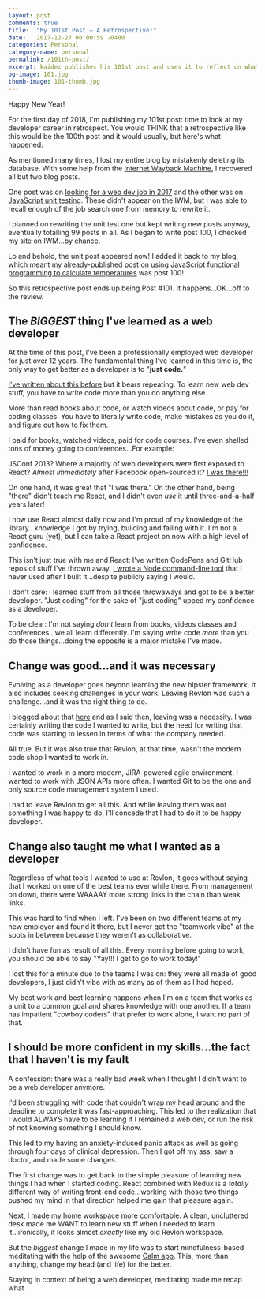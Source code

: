 ```yaml
---
layout: post
comments: true
title:  "My 101st Post – A Retrospective!"
date:   2017-12-27 00:00:59 -0400
categories: Personal
category-name: personal
permalink: /101th-post/
excerpt: kaidez publishes his 101st post and uses it to reflect on what he's learned as a web developer.
og-image: 101.jpg
thumb-image: 101-thumb.jpg
---
```

Happy New Year!

For the first day of 2018, I'm publishing my 101st post: time to look at my developer career in retrospect. You would THINK that a retrospective like this would be the 100th post and it would usually, but here's what happened:

As mentioned many times, I lost my entire blog by mistakenly deleting its database. With some help from the <a href="https://web.archive.org/web/*/kaidez.com">Internet Wayback Machine</a>, I recovered all but two blog posts.

One post was on <a href="/front-end-web-developer-job-search/">looking for a web dev job in 2017</a> and the other was on <a href="/learn-javascript-unit-testing/">JavaScript unit testing</a>. These didn't appear on the IWM, but I was able to recall enough of the job search one from memory to rewrite it.

I planned on rewriting the unit test one but kept writing new posts anyway, eventually totalling 99 posts in all. As I began to write post 100, I checked my site on IWM...by chance.

Lo and behold, the unit post appeared now! I added it back to my blog, which meant my already-published post on <a href="/temperatures-functional-programming/">using JavaScript functional programming to calculate temperatures</a> was post 100!

So this retrospective post ends up being Post #101.  It happens...OK...off to the review.

<h2>The <em>BIGGEST</em> thing I've learned as a web developer</h2>
At the time of this post, I've been a professionally employed web developer for just over 12 years. The fundamental thing I've learned in this time is, the only way to get better as a developer is to "<strong>just code.</strong>"

<a href="/write-code-every-f-king-day/">I've written about this before</a> but it bears repeating. To learn new web dev stuff, you have to write code more than you do anything else.

More than read books about code, or watch videos about code, or pay for coding classes. You have to literally write code, make mistakes as you do it, and figure out how to fix them.

I paid for books, watched videos, paid for code courses.  I've even shelled tons of money going to conferences...For example:

JSConf 2013? Where a majority of web developers were first exposed to React? <em>Almost immediately</em> after Facebook open-sourced it? <a href="https://www.youtube.com/watch?v=GW0rj4sNH2w">I was there!!!</a>

On one hand, it was great that "I was there." On the other hand, being "there" didn't teach me React, and I didn't even <em>use</em> it until three-and-a-half years later!

I now use React almost daily now and I'm proud of my knowledge of the library...knowledge I got by trying, building and failing with it. I'm not a React guru (yet), but I can take a React project on now with a high level of confidence.

This isn't just true with me and React: I've written CodePens and GitHub repos of stuff I've thrown away. <a href="/kdz-build-tool/">I wrote a Node command-line tool</a> that I never used after I built it...despite publicly saying I would.

I don't care: I learned stuff from all those throwaways and got to be a better developer. "Just coding" for the sake of "just coding" upped my confidence as a developer.

To be clear: I'm not saying <em>don't</em> learn from books, videos classes and conferences...we all learn differently. I'm saying write code <em>more</em> than you do those things...doing the opposite is a major mistake I've made.

<h2>Change was good...and it was necessary</h2>
Evolving as a developer goes beyond learning the new hipster framework. It also includes seeking challenges in your work. Leaving Revlon was such a challenge...and it was the right thing to do.

I blogged about that <a href="/revlon/">here</a> and as I said then, leaving was a necessity. I was certainly writing the code I wanted to write, but the need for writing that code was starting to lessen in terms of what the company needed.

All true. But it was also true that Revlon, at that time, wasn't the modern code shop I wanted to work in.

I wanted to work in a more modern, JIRA-powered agile environment. I wanted to work with JSON APIs more often. I wanted Git to be the one and only source code management system I used.

I had to leave Revlon to get all this. And while leaving them was not something I was happy to do, I'll concede that I had to do it to be happy developer.

<h2>Change also taught me what I wanted as a developer</h2>
Regardless of what tools I wanted to use at Revlon, it goes without saying that I worked on one of the best teams ever while there. From management on down, there were WAAAAY more strong links in the chain than weak links.

This was hard to find when I left. I've been on two different teams at my new employer and found it there, but I never got the "teamwork vibe" at the spots in between because they weren't as collaborative.

I didn't have fun as result of all this. Every morning before going to work, you should be able to say "Yay!!! I get to go to work today!"

I lost this for a minute due to the teams I was on: they were all made of good developers, I just didn't vibe with as many as of them as I had hoped.

My best work and best learning happens when I'm on a team that works as a unit to a common goal and shares knowledge with one another. If a team has impatient "cowboy coders" that prefer to work alone, I want no part of that.

<h2>I should be more confident in my skills...the fact that I haven't is my fault</h2>
A confession: there was a really bad week when I thought I didn't want to be a web developer anymore.

I'd been struggling with code that couldn't wrap my head around and the deadline to complete it was fast-approaching. This led to the realization that I would ALWAYS have to be learning if I remained a web dev, or run the risk of not knowing something I should know.

This led to my having an anxiety-induced panic attack as well as going through four days of clinical depression. Then I got off my ass, saw a doctor, and made some changes.

The first change was to get back to the simple pleasure of learning new things I had when I started coding. React combined with Redux is a <em>totally</em> different way of writing front-end code...working with those two things pushed my mind in that direction helped me gain that pleasure again.

Next, I made my home workspace more comfortable. A clean, uncluttered desk made me WANT to learn new stuff when I needed to learn it...ironically, it looks almost <em>exactly</em> like my old Revlon workspace.

But the <em>biggest</em> change I made in my life was to start mindfulness-based meditating with the help of the awesome <a href="https://www.calm.com/">Calm app</a>. This, more than anything, change my head (and life) for the better.

Staying in context of being a web developer, meditating made me recap what